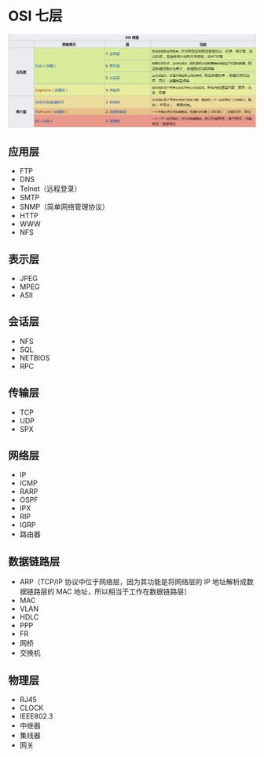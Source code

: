 # OSI 七层

![OSI](/images/OSI.png)

## 应用层
- FTP
- DNS
- Telnet（远程登录）
- SMTP
- SNMP（简单网络管理协议）
- HTTP
- WWW
- NFS

## 表示层
- JPEG
- MPEG
- ASII

## 会话层
- NFS
- SQL
- NETBIOS
- RPC

## 传输层
- TCP
- UDP
- SPX

## 网络层
- IP
- ICMP
- RARP
- OSPF
- IPX
- RIP
- IGRP
- 路由器

## 数据链路层
- ARP（TCP/IP 协议中位于网络层，因为其功能是将网络层的 IP 地址解析成数据链路层的 MAC 地址，所以相当于工作在数据链路层）
- MAC
- VLAN
- HDLC
- PPP
- FR
- 网桥
- 交换机

## 物理层
- RJ45
- CLOCK
- IEEE802.3
- 中继器
- 集线器
- 网关


